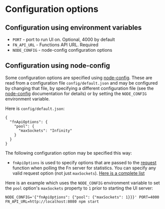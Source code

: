 # Configuration options

## Configuration using environment variables

* `PORT` - port to run UI on. Optional, 4000 by default
* `FN_API_URL` - Functions API URL. Required
* `NODE_CONFIG` - node-config configuration options

## Configuration using node-config

Some configuration options are specified using [node-config](https://www.npmjs.com/package/config). 
These are read from a configuration file  `config/default.json` and may be configured by changing that file,
by specifying a different configuration file (see the [node-config](https://www.npmjs.com/package/config) documentation for details)
or by setting the `NODE_CONFIG` environment variable.

Here is `config/default.json`:
```
{
  "fnApiOptions": {
    "pool": {
      "maxSockets": "Infinity"
    }
  }
}
```

The following configuration option may be specified this way:

* `fnApiOptions` is used to specify options that are passed to the [request](https://www.npmjs.com/package/request) function when polling the Fn server for statistics. You can specify any valid request option (not just `maxSockets`). [Here is a complete list](https://www.npmjs.com/package/request#requestoptions-callback)

Here is an example which uses the `NODE_CONFIG` environment variable to set the `pool` option's `maxSockets` property to `1` prior to starting the UI server:
```
NODE_CONFIG='{"fnApiOptions": {"pool": {"maxSockets": 1}}}' PORT=4000 FN_API_URL=http://localhost:8080 npm start
```